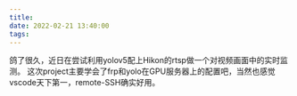 ```yaml
---
title: 
date: 2022-02-21 13:40:00
tags:
---
```

鸽了很久，近日在尝试利用yolov5配上Hikon的rtsp做一个对视频画面中的实时监测。
这次project主要学会了frp和yolo在GPU服务器上的配置吧，当然也感觉vscode天下第一，remote-SSH确实好用。